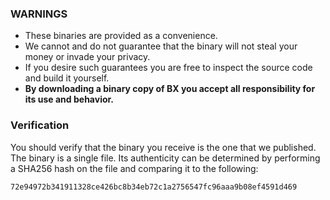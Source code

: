 ### WARNINGS
* These binaries are provided as a convenience.
* We cannot and do not guarantee that the binary will not steal your money or invade your privacy.
* If you desire such guarantees you are free to inspect the source code and build it yourself.
* **By downloading a binary copy of BX you accept all responsibility for its use and behavior.**

### Verification
You should verify that the binary you receive is the one that we published. The binary is a single file. Its authenticity can be determined by performing a SHA256 hash on the file and comparing it to the following:
```
72e94972b341911328ce426bc8b34eb72c1a2756547fc96aaa9b08ef4591d469
```